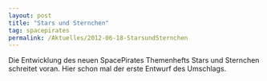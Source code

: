 ```yaml
---
layout: post
title: "Stars und Sternchen"
tag: spacepirates
permalink: /Aktuelles/2012-06-18-StarsundSternchen
---
```



Die Entwicklung des neuen SpacePirates Themenhefts Stars und Sternchen schreitet voran. Hier schon mal der erste Entwurf des Umschlags.

<img alt="" src="{{ site.baseurl }}/assets/pics/jcgames/gallery/diverse/org/starsusternchencover.png" />


